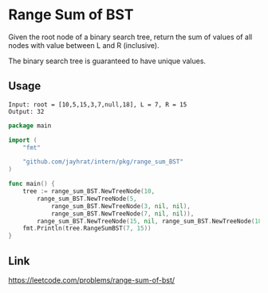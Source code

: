 # Range Sum of BST
Given the root node of a binary search tree, return the sum of values of all nodes with value between L and R (inclusive).

The binary search tree is guaranteed to have unique values.

## Usage
```
Input: root = [10,5,15,3,7,null,18], L = 7, R = 15
Output: 32
```
```go
package main

import (
	"fmt"

	"github.com/jayhrat/intern/pkg/range_sum_BST"
)

func main() {
	tree := range_sum_BST.NewTreeNode(10,
		range_sum_BST.NewTreeNode(5,
			range_sum_BST.NewTreeNode(3, nil, nil),
			range_sum_BST.NewTreeNode(7, nil, nil)),
		range_sum_BST.NewTreeNode(15, nil, range_sum_BST.NewTreeNode(18, nil, nil)))
	fmt.Println(tree.RangeSumBST(7, 15))
}
```

## Link
https://leetcode.com/problems/range-sum-of-bst/
